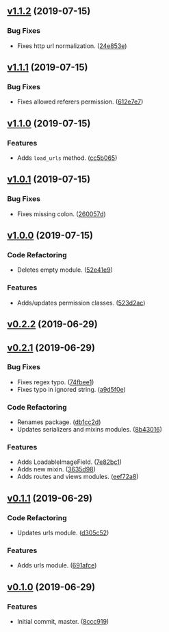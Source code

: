 <a name="v1.1.2"></a>
## [v1.1.2](https://github.com/alexseitsinger/django-rest-framework-helpers/compare/v1.1.1...v1.1.2) (2019-07-15)

### Bug Fixes
- Fixes http url normalization. ([24e853e](https://github.com/alexseitsinger/django-rest-framework-helpers/commit/24e853e54660a63f76459da29be47755e86f1ed7))


<a name="v1.1.1"></a>
## [v1.1.1](https://github.com/alexseitsinger/django-rest-framework-helpers/compare/v1.1.0...v1.1.1) (2019-07-15)

### Bug Fixes
- Fixes allowed referers permission. ([612e7e7](https://github.com/alexseitsinger/django-rest-framework-helpers/commit/612e7e7960a0602b651646c5fc10f1cc771e28d6))


<a name="v1.1.0"></a>
## [v1.1.0](https://github.com/alexseitsinger/django-rest-framework-helpers/compare/v1.0.1...v1.1.0) (2019-07-15)

### Features
- Adds `load_urls` method. ([cc5b065](https://github.com/alexseitsinger/django-rest-framework-helpers/commit/cc5b06596f5ff33d01692759b89b9f1c62e086e5))


<a name="v1.0.1"></a>
## [v1.0.1](https://github.com/alexseitsinger/django-rest-framework-helpers/compare/v1.0.0...v1.0.1) (2019-07-15)

### Bug Fixes
- Fixes missing colon. ([260057d](https://github.com/alexseitsinger/django-rest-framework-helpers/commit/260057d806ab5768483be66d54bdd1a174587374))


<a name="v1.0.0"></a>
## [v1.0.0](https://github.com/alexseitsinger/django-rest-framework-helpers/compare/v0.2.2...v1.0.0) (2019-07-15)

### Code Refactoring
- Deletes empty module. ([52e41e9](https://github.com/alexseitsinger/django-rest-framework-helpers/commit/52e41e974d5c005245356c14badb7e00b6a37f27))

### Features
- Adds/updates permission classes. ([523d2ac](https://github.com/alexseitsinger/django-rest-framework-helpers/commit/523d2ac92e3ea03935eb69be6fe022c3aea7d96a))


<a name="v0.2.2"></a>
## [v0.2.2](https://github.com/alexseitsinger/django-rest-framework-helpers/compare/v0.2.1...v0.2.2) (2019-06-29)


<a name="v0.2.1"></a>
## [v0.2.1](https://github.com/alexseitsinger/django-rest-framework-helpers/compare/v0.1.1...v0.2.1) (2019-06-29)

### Bug Fixes
- Fixes regex typo. ([74fbee1](https://github.com/alexseitsinger/django-rest-framework-helpers/commit/74fbee1766e931e6850283556223951f1e64e0b9))
- Fixes typo in ignored string. ([a9d5f0e](https://github.com/alexseitsinger/django-rest-framework-helpers/commit/a9d5f0eeef407f71e80f25ed85abf7caff98d7e6))

### Code Refactoring
- Renames package. ([db1cc2d](https://github.com/alexseitsinger/django-rest-framework-helpers/commit/db1cc2dd70fdc812b534ad63b3b7739aa628d81e))
- Updates serializers and mixins modules. ([8b43016](https://github.com/alexseitsinger/django-rest-framework-helpers/commit/8b430167274dcce95b9e6ef242acacde4393e4ac))

### Features
- Adds LoadableImageField. ([7e82bc1](https://github.com/alexseitsinger/django-rest-framework-helpers/commit/7e82bc1d15a4b13063354c1662b9098a97c6a40d))
- Adds new mixin. ([3635d98](https://github.com/alexseitsinger/django-rest-framework-helpers/commit/3635d9824fc7617ef1d86776749a6c91184df6fd))
- Adds routes and views modules. ([eef72a8](https://github.com/alexseitsinger/django-rest-framework-helpers/commit/eef72a80c2b6d6975997e58623f5034745ba2ae8))


<a name="v0.1.1"></a>
## [v0.1.1](https://github.com/alexseitsinger/django-rest-framework-helpers/compare/v0.1.0...v0.1.1) (2019-06-29)

### Code Refactoring
- Updates urls module. ([d305c52](https://github.com/alexseitsinger/django-rest-framework-helpers/commit/d305c52408a29947a4db1612c3df3e61caa83542))

### Features
- Adds urls module. ([691afce](https://github.com/alexseitsinger/django-rest-framework-helpers/commit/691afce38f86edc3dbfbfbcce73848c78a52c628))


<a name="v0.1.0"></a>
## [v0.1.0](https://github.com/alexseitsinger/django-rest-framework-helpers/compare/8ccc9195f8dfdf803193d60e87bcf1e5294dcad2...v0.1.0) (2019-06-29)

### Features
- Initial commit, master. ([8ccc919](https://github.com/alexseitsinger/django-rest-framework-helpers/commit/8ccc9195f8dfdf803193d60e87bcf1e5294dcad2))


